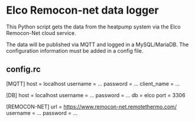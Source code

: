 # Elco Remocon-net data logger

This Python script gets the data from the heatpump system via the Elco Remocon-Net cloud service.

The data will be published via MQTT and logged in a MySQL/MariaDB. The configuration information
must be added in a config file.

## config.rc
[MQTT]
host = localhost
username = ... 
password = ...
client_name = ...

[DB]
host = localhost
username = ...
password = ...
db = elco
port = 3306

[REMOCON-NET]
url = https://www.remocon-net.remotethermo.com/
username = ...
password = ...
